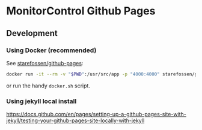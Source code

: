 # MonitorControl Github Pages

## Development

### Using Docker (recommended)

See [starefossen/github-pages](https://github.com/Starefossen/docker-github-pages):

```sh
docker run -it --rm -v "$PWD":/usr/src/app -p "4000:4000" starefossen/github-pages
```

or run the handy `docker.sh` script.

### Using jekyll local install

<https://docs.github.com/en/pages/setting-up-a-github-pages-site-with-jekyll/testing-your-github-pages-site-locally-with-jekyll>
